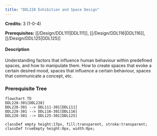 ```yaml
---
title: "DDL228 Exhibition and Space Design"
---
```

**Credits:** 3 (1-0-4)

**Prerequisites:** [[/Design/DDL111|DDL111]], [[/Design/DDL116|DDL116]], [[/Design/DDL125|DDL125]]

#### Description
Understanding factors that influence human behaviour within predefined spaces, and how to manipulate them. How to create spaces that evoke a certain desired mood, spaces that influence a certain behaviour, spaces that communicate a concept, etc.

### Prerequisite Tree

```mermaid
flowchart TD
DDL228-301[DDL228]
DDL228-301 --> DDL111-301[DDL111]
DDL228-301 --> DDL116-301[DDL116]
DDL228-301 --> DDL125-301[DDL125]

classDef empty height:17px, fill:transparent, stroke:transparent;
classDef trueEmpty height:0px, width:0px;
```